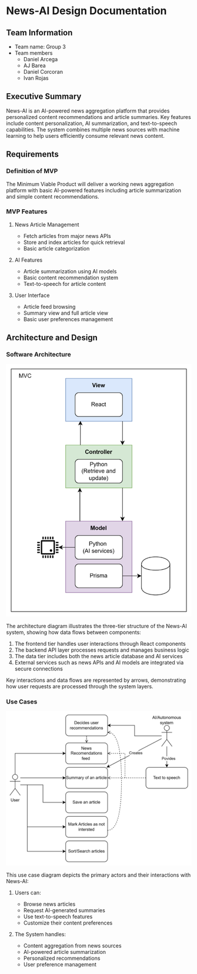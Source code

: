 # News-AI Design Documentation

## Team Information

* Team name: Group 3
* Team members
  * Daniel Arcega
  * AJ Barea
  * Daniel Corcoran
  * Ivan Rojas

## Executive Summary

News-AI is an AI-powered news aggregation platform that provides personalized content recommendations and article summaries. Key features include content personalization, AI summarization, and text-to-speech capabilities. The system combines multiple news sources with machine learning to help users efficiently consume relevant news content.

## Requirements

### Definition of MVP

The Minimum Viable Product will deliver a working news aggregation platform with basic AI-powered features including article summarization and simple content recommendations.

### MVP Features

1. News Article Management
   * Fetch articles from major news APIs
   * Store and index articles for quick retrieval
   * Basic article categorization

2. AI Features
   * Article summarization using AI models
   * Basic content recommendation system
   * Text-to-speech for article content

3. User Interface
   * Article feed browsing
   * Summary view and full article view
   * Basic user preferences management

## Architecture and Design

### Software Architecture

![Software Architecture Diagram](./assets/architecture.png)

The architecture diagram illustrates the three-tier structure of the News-AI system, showing how data flows between components:

1. The frontend tier handles user interactions through React components
2. The backend API layer processes requests and manages business logic
3. The data tier includes both the news article database and AI services
4. External services such as news APIs and AI models are integrated via secure connections

Key interactions and data flows are represented by arrows, demonstrating how user requests are processed through the system layers.

### Use Cases

![Use Case Diagram](./assets/use-case.png)

This use case diagram depicts the primary actors and their interactions with News-AI:

1. Users can:
   * Browse news articles
   * Request AI-generated summaries
   * Use text-to-speech features
   * Customize their content preferences

2. The System handles:
   * Content aggregation from news sources
   * AI-powered article summarization
   * Personalized recommendations
   * User preference management
